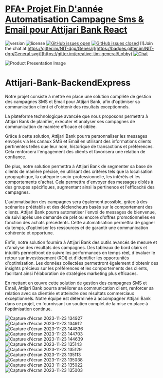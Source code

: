 # [PFA• Projet Fin D'année Automatisation Campagne Sms & Email pour Attijari Bank React]([https://demos.creative-tim.com/blk-design-system-react](https://hub.docker.com/repository/docker/azizbenismail/pfa-attijari_bank-frontend_react)) 

![version](https://img.shields.io/badge/version-1.2.2-blue.svg) ![license](https://img.shields.io/badge/license-MIT-blue.svg) [![GitHub issues open](https://img.shields.io/github/issues/creativetimofficial/blk-design-system-react.svg?maxAge=2592000)](https://github.com/creativetimofficial/blk-design-system-react/issues?q=is%3Aopen+is%3Aissue) [![GitHub issues closed](https://img.shields.io/github/issues-closed-raw/creativetimofficial/blk-design-system-react.svg?maxAge=2592000)](https://github.com/creativetimofficial/blk-design-system-react/issues?q=is%3Aissue+is%3Aclosed) [![Join the chat at https://gitter.im/NIT-dgp/General](https://badges.gitter.im/NIT-dgp/General.svg)](https://gitter.im/creative-tim-general/Lobby) [![Chat](https://img.shields.io/badge/chat-on%20discord-7289da.svg)](https://discord.gg/E4aHAQy)

![Product Presentation Image](https://github.com/creativetimofficial/public-assets/blob/main/blk-design-system-react/blk-design-system-react.jpg?raw=true)

# Attijari-Bank-BackendExpress
Notre projet consiste à mettre en place une solution complète de gestion des campagnes SMS et Email pour Attijari Bank, afin d'optimiser sa communication client et d'obtenir des résultats exceptionnels.

La plateforme technologique avancée que nous proposons permettra à Attijari Bank de planifier, exécuter et analyser ses campagnes de communication de manière efficace et ciblée.

Grâce à cette solution, Attijari Bank pourra personnaliser les messages envoyés via les canaux SMS et Email en utilisant des informations clients pertinentes telles que leur nom, historique de transactions et préférences. Cela renforcera l'engagement des clients et favorisera une relation de confiance.

De plus, notre solution permettra à Attijari Bank de segmenter sa base de clients de manière précise, en utilisant des critères tels que la localisation géographique, la catégorie socio-professionnelle, les intérêts et les comportements d'achat. Cela permettra d'envoyer des messages ciblés à des groupes spécifiques, augmentant ainsi la pertinence et l'efficacité des campagnes.

L'automatisation des campagnes sera également possible, grâce à des scénarios préétablis et des déclencheurs basés sur le comportement des clients. Attijari Bank pourra automatiser l'envoi de messages de bienvenue, de suivi après une demande de prêt ou encore d'offres promotionnelles en fonction des achats précédents. Cette automatisation permettra de gagner du temps, d'optimiser les ressources et de garantir une communication cohérente et opportune.

Enfin, notre solution fournira à Attijari Bank des outils avancés de mesure et d'analyse des résultats des campagnes. Des tableaux de bord clairs et intuitifs permettront de suivre les performances en temps réel, d'évaluer le retour sur investissement (ROI) et d'identifier les opportunités d'optimisation. Les données collectées permettront également d'obtenir des insights précieux sur les préférences et les comportements des clients, facilitant ainsi l'élaboration de stratégies marketing plus efficaces.

En mettant en œuvre cette solution de gestion des campagnes SMS et Email, Attijari Bank pourra améliorer sa communication client, renforcer sa relation avec sa clientèle et atteindre des résultats commerciaux exceptionnels. Notre équipe est déterminée à accompagner Attijari Bank dans ce projet, en fournissant un soutien complet de la mise en place à l'optimisation continue.


![Capture d'écran 2023-11-23 134927](https://github.com/AzizBenIsmail/PFA-FrontendReact/assets/61393700/1b80d4fe-1a9b-4654-82a6-558c896c1bb0)
![Capture d'écran 2023-11-23 134912](https://github.com/AzizBenIsmail/PFA-FrontendReact/assets/61393700/a8073c4a-e5a9-4e8e-9c03-61b96ef2d567)
![Capture d'écran 2023-11-23 144836](https://github.com/AzizBenIsmail/PFA-FrontendReact/assets/61393700/94e99ff9-0a47-4ddb-830e-6af3eeb4a254)
![Capture d'écran 2023-11-23 144703](https://github.com/AzizBenIsmail/PFA-FrontendReact/assets/61393700/ac0b80e2-6973-4ba1-ab6a-2fc2f747af0d)
![Capture d'écran 2023-11-23 144639](https://github.com/AzizBenIsmail/PFA-FrontendReact/assets/61393700/3709997c-4642-4354-b524-2f779555999a)
![Capture d'écran 2023-11-23 135143](https://github.com/AzizBenIsmail/PFA-FrontendReact/assets/61393700/df147184-0702-42bd-91bc-f66fa87cc7ad)
![Capture d'écran 2023-11-23 135129](https://github.com/AzizBenIsmail/PFA-FrontendReact/assets/61393700/dbcaaf2b-7e4b-48f2-ba45-883391413b55)
![Capture d'écran 2023-11-23 135113](https://github.com/AzizBenIsmail/PFA-FrontendReact/assets/61393700/bcb87872-40b1-4656-92a0-c50760923786)
![Capture d'écran 2023-11-23 135038](https://github.com/AzizBenIsmail/PFA-FrontendReact/assets/61393700/86b9bb1f-838e-4743-a2fc-aca85cf07177)
![Capture d'écran 2023-11-23 135022](https://github.com/AzizBenIsmail/PFA-FrontendReact/assets/61393700/a9ee8561-5417-43f2-84fa-9504f371096b)
![Capture d'écran 2023-11-23 135003](https://github.com/AzizBenIsmail/PFA-FrontendReact/assets/61393700/9dd9d201-3033-4369-abbe-0a97d8fdc69d)
